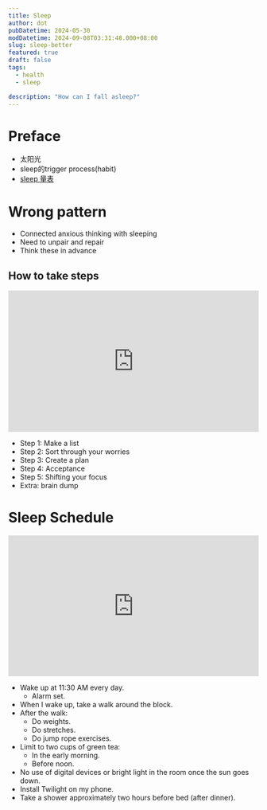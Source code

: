 ```yaml
---
title: Sleep
author: dot
pubDatetime: 2024-05-30
modDatetime: 2024-09-08T03:31:48.000+08:00
slug: sleep-better
featured: true
draft: false
tags:
  - health
  - sleep

description: "How can I fall asleep?"
---
```


# Preface

- 太阳光
- sleep的trigger process(habit)
- [sleep 量表](https://poe.com/preview/NPAL0v5VE0kptis10ynX)

# Wrong pattern

- Connected anxious thinking with sleeping
- Need to unpair and repair
- Think these in advance

## How to take steps

<div style="position:relative; padding-bottom:56.25%; height:0; overflow:hidden;">
    <iframe src="https://www.youtube.com/embed/wkGWwyrCoRs" style="position:absolute; top:0; left:0; width:100%; height:100%;" frameborder="0" allow="accelerometer; autoplay; clipboard-write; encrypted-media; gyroscope; picture-in-picture" allowfullscreen></iframe>
</div>

- Step 1: Make a list
- Step 2: Sort through your worries
- Step 3: Create a plan
- Step 4: Acceptance
- Step 5: Shifting your focus
- Extra: brain dump

# Sleep Schedule

<div style="position:relative; padding-bottom:56.25%; height:0; overflow:hidden;">
    <iframe src="https://www.youtube.com/embed/P_i6yqWjASk" style="position:absolute; top:0; left:0; width:100%; height:100%;" frameborder="0" allow="accelerometer; autoplay; clipboard-write; encrypted-media; gyroscope; picture-in-picture" allowfullscreen></iframe>
</div>

- Wake up at 11:30 AM every day.
  - Alarm set.
- When I wake up, take a walk around the block.
- After the walk:
  - Do weights.
  - Do stretches.
  - Do jump rope exercises.
- Limit to two cups of green tea:
  - In the early morning.
  - Before noon.
- No use of digital devices or bright light in the room once the sun goes down.
- Install Twilight on my phone.
- Take a shower approximately two hours before bed (after dinner).
